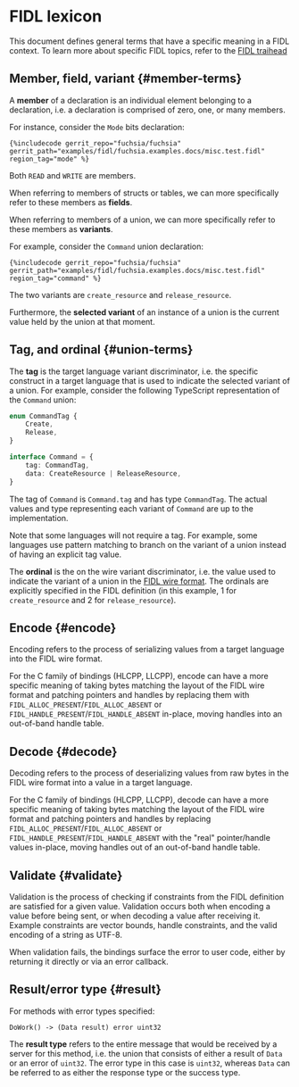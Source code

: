 # FIDL lexicon

This document defines general terms that have a specific meaning in a FIDL
context. To learn more about specific FIDL topics, refer to the [FIDL
traihead][trailhead]

## Member, field, variant {#member-terms}

A **member** of a declaration is an individual element belonging to a
declaration, i.e. a declaration is comprised of zero, one, or many members.

For instance, consider the `Mode` bits declaration:

```fidl
{%includecode gerrit_repo="fuchsia/fuchsia" gerrit_path="examples/fidl/fuchsia.examples.docs/misc.test.fidl" region_tag="mode" %}
```

Both `READ` and `WRITE` are members.

When referring to members of structs or tables, we can more specifically refer
to these members as **fields**.

When referring to members of a union, we can more specifically refer to these
members as **variants**.

For example, consider the `Command` union declaration:

```fidl
{%includecode gerrit_repo="fuchsia/fuchsia" gerrit_path="examples/fidl/fuchsia.examples.docs/misc.test.fidl" region_tag="command" %}
```

The two variants are `create_resource` and `release_resource`.

Furthermore, the **selected variant** of an instance of a union is the current
value held by the union at that moment.

## Tag, and ordinal {#union-terms}

The **tag** is the target language variant discriminator, i.e. the specific
construct in a target language that is used to indicate the selected variant of
a union. For example, consider the following TypeScript representation of the
`Command` union:

```typescript
enum CommandTag {
    Create,
    Release,
}

interface Command = {
    tag: CommandTag,
    data: CreateResource | ReleaseResource,
}
```

The tag of `Command` is `Command.tag` and has type `CommandTag`. The actual
values and type representing each variant of `Command` are up to the
implementation.

Note that some languages will not require a tag. For example, some languages use
pattern matching to branch on the variant of a union instead of having an
explicit tag value.

The **ordinal** is the on the wire variant discriminator, i.e. the value used to
indicate the variant of a union in the [FIDL wire format][wire-format]. The
ordinals are explicitly specified in the FIDL definition (in this example, 1 for
`create_resource` and 2 for `release_resource`).

## Encode {#encode}

Encoding refers to the process of serializing values from a target language into
the FIDL wire format.

For the C family of bindings (HLCPP, LLCPP), encode can have a more specific
meaning of taking bytes matching the layout of the FIDL wire format and patching
pointers and handles by replacing them with
`FIDL_ALLOC_PRESENT`/`FIDL_ALLOC_ABSENT` or
`FIDL_HANDLE_PRESENT`/`FIDL_HANDLE_ABSENT` in-place, moving handles into an
out-of-band handle table.

## Decode {#decode}

Decoding refers to the process of deserializing values from raw bytes in the
FIDL wire format into a value in a target language.

For the C family of bindings (HLCPP, LLCPP), decode can have a more specific
meaning of taking bytes matching the layout of the FIDL wire format and patching
pointers and handles by replacing `FIDL_ALLOC_PRESENT`/`FIDL_ALLOC_ABSENT` or
`FIDL_HANDLE_PRESENT`/`FIDL_HANDLE_ABSENT` with the "real" pointer/handle
values in-place, moving handles out of an out-of-band handle table.

## Validate {#validate}

Validation is the process of checking if constraints from the FIDL definition
are satisfied for a given value. Validation occurs both when encoding a value
before being sent, or when decoding a value after receiving it. Example
constraints are vector bounds, handle constraints, and the valid encoding of a
string as UTF-8.

When validation fails, the bindings surface the error to user code, either by
returning it directly or via an error callback.

## Result/error type {#result}

For methods with error types specified:

```fidl
DoWork() -> (Data result) error uint32
```

The **result type** refers to the entire message that would be received by a
server for this method, i.e. the union that consists of either a result of
`Data` or an error of `uint32`. The error type in this case is `uint32`, whereas
`Data` can be referred to as either the response type or the success type.

<!-- xrefs -->
[trailhead]: /docs/development/languages/fidl/README.md
[wire-format]: /docs/reference/fidl/language/wire-format
